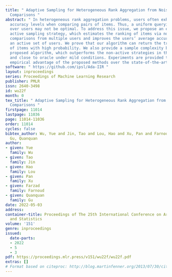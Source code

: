 ```yaml
---
title: " Adaptive Sampling for Heterogeneous Rank Aggregation from Noisy Pairwise
  Comparisons "
abstract: " In heterogeneous rank aggregation problems, users often exhibit various
  accuracy levels when comparing pairs of items. Thus, a uniform querying strategy
  over users may not be optimal. To address this issue, we propose an elimination-based
  active sampling strategy, which estimates the ranking of items via noisy pairwise
  comparisons from multiple users and improves the users’ average accuracy by maintaining
  an active set of users. We prove that our algorithm can return the true ranking
  of items with high probability. We also provide a sample complexity bound for the
  proposed algorithm, which outperforms the non-active strategies in the literature
  and close to oracle under mild conditions. Experiments are provided to show the
  empirical advantage of the proposed methods over the state-of-the-art baselines. "
software: " https://github.com/ipsl/Ada-IIR "
layout: inproceedings
series: Proceedings of Machine Learning Research
publisher: PMLR
issn: 2640-3498
id: wu22f
month: 0
tex_title: " Adaptive Sampling for Heterogeneous Rank Aggregation from Noisy Pairwise
  Comparisons "
firstpage: 11014
lastpage: 11036
page: 11014-11036
order: 11014
cycles: false
bibtex_author: Wu, Yue and Jin, Tao and Lou, Hao and Xu, Pan and Farnoud, Farzad and
  Gu, Quanquan
author:
- given: Yue
  family: Wu
- given: Tao
  family: Jin
- given: Hao
  family: Lou
- given: Pan
  family: Xu
- given: Farzad
  family: Farnoud
- given: Quanquan
  family: Gu
date: 2022-05-03
address:
container-title: Proceedings of The 25th International Conference on Artificial Intelligence
  and Statistics
volume: '151'
genre: inproceedings
issued:
  date-parts:
  - 2022
  - 5
  - 3
pdf: https://proceedings.mlr.press/v151/wu22f/wu22f.pdf
extras: []
# Format based on citeproc: http://blog.martinfenner.org/2013/07/30/citeproc-yaml-for-bibliographies/
---
```

